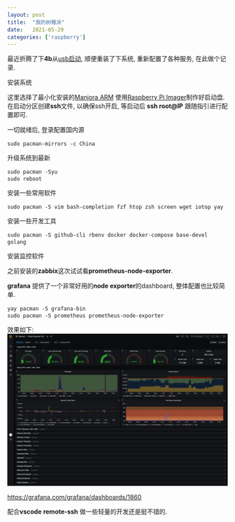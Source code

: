 ```yaml
---
layout: post
title:  "我的树莓派"
date:   2021-05-29
categories: ['raspberry']
---
```


最近折腾了下**4b**从[usb启动](https://www.raspberrypi.org/documentation/hardware/raspberrypi/bootmodes/msd.md), 顺便重装了下系统, 重新配置了各种服务, 在此做个记录.


安装系统

这里选择了最小化安装的[Manjora ARM](https://manjaro.org/download/#raspberry-pi-4-minimal)
使用[Raspberry Pi Imager](https://www.raspberrypi.org/downloads)制作好启动盘.
在启动分区创建**ssh**文件, 以确保ssh开启, 等启动后 **ssh root@IP** 跟随指引进行配置即可.

一切就绪后, 登录配置国内源

```
sudo pacman-mirrors -c China
```

升级系统到最新
```
sudo pacman -Syu
sudo reboot
```

安装一些常用软件

```
sudo pacman -S vim bash-completion fzf htop zsh screen wget iotop yay
```

安装一些开发工具
```
sudo pacman -S github-cli rbenv docker docker-compose base-devel golang
```

安装监控软件

之前安装的**zabbix**这次试试看**prometheus-node-exporter**.

**grafana** 提供了一个非常好用的**node exporter**的dashboard, 整体配置也比较简单.

```
yay pacman -S grafana-bin
sudo pacman -S prometheus prometheus-node-exporter
```
效果如下:
![grafana](/static/img/posts/node-exporter-grafana.png "grafana")

https://grafana.com/grafana/dashboards/1860

配合**vscode** **remote-ssh** 做一些轻量的开发还是挺不错的.